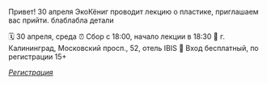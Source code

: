 Привет!
30 апреля ЭкоКёниг проводит лекцию о пластике, приглашаем вас прийти.
блаблабла детали

🗓 30 апреля, среда
⏰ Сбор с 18:00, начало лекции в 18:30
📍 г. Калининград, Московский просп., 52, отель IBIS
📝 Вход бесплатный, по регистрации
15\+

_[Регистрация](https://forms.gle/uebDwfNxBYf9TLrX7)_
